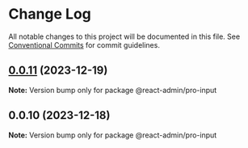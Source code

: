 # Change Log

All notable changes to this project will be documented in this file.
See [Conventional Commits](https://conventionalcommits.org) for commit guidelines.

## [0.0.11](https://git.aihuoshi.net/algo_analysis_plat/web/fd-react-admin-components/compare/@react-admin/pro-input@0.0.10...@react-admin/pro-input@0.0.11) (2023-12-19)

**Note:** Version bump only for package @react-admin/pro-input





## 0.0.10 (2023-12-18)

**Note:** Version bump only for package @react-admin/pro-input
